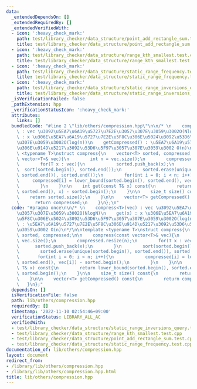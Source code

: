 ```yaml
---
data:
  _extendedDependsOn: []
  _extendedRequiredBy: []
  _extendedVerifiedWith:
  - icon: ':heavy_check_mark:'
    path: test/library_checker/data_structure/point_add_rectangle_sum.test.cpp
    title: test/library_checker/data_structure/point_add_rectangle_sum.test.cpp
  - icon: ':heavy_check_mark:'
    path: test/library_checker/data_structure/range_kth_smallest.test.cpp
    title: test/library_checker/data_structure/range_kth_smallest.test.cpp
  - icon: ':heavy_check_mark:'
    path: test/library_checker/data_structure/static_range_frequency.test.cpp
    title: test/library_checker/data_structure/static_range_frequency.test.cpp
  - icon: ':heavy_check_mark:'
    path: test/library_checker/data_structure/static_range_inversions_query.test.cpp
    title: test/library_checker/data_structure/static_range_inversions_query.test.cpp
  _isVerificationFailed: false
  _pathExtension: hpp
  _verificationStatusIcon: ':heavy_check_mark:'
  attributes:
    links: []
  bundledCode: "#line 2 \"lib/others/compression.hpp\"\n\n/* \n    compress<T>(vec)\
    \ : vec \u3092\u5EA7\u6A19\u5727\u7E2E\u3057\u307E\u3059\u3002O(NlogN)\n    get(x)\
    \ : x \u306E\u5EA7\u6A19\u5727\u7E2E\u5F8C\u306E\u5024\u3092\u53D6\u5F97\u3057\
    \u307E\u3059\u3002O(log(n))\n    getCompressed() : \u5EA7\u6A19\u5727\u7E2E\u5F8C\
    \u306E\u914D\u5217\u3092\u53D6\u5F97\u3057\u307E\u3059\u3002 O(n)\n*/\n\ntemplate\
    \ <typename T>\nstruct compress{\n    vector<T> sorted, compressed;\n\n    compress(const\
    \ vector<T>& vec){\n        int n = vec.size();\n        compressed.resize(n);\n\
    \        for(T x : vec){\n            sorted.push_back(x);\n        }\n      \
    \  sort(sorted.begin(), sorted.end());\n        sorted.erase(unique(sorted.begin(),\
    \ sorted.end()), sorted.end());\n        for(int i = 0; i < n; i++){\n       \
    \     compressed[i] = lower_bound(sorted.begin(), sorted.end(), vec[i]) - sorted.begin();\n\
    \        }\n    }\n\n    int get(const T& x) const{\n        return lower_bound(sorted.begin(),\
    \ sorted.end(), x) - sorted.begin();\n    }\n\n    size_t size() const{\n    \
    \    return sorted.size();\n    }\n\n    vector<T> getCompressed() const{\n  \
    \      return compressed;\n    }\n};\n"
  code: "#pragma once\n\n/* \n    compress<T>(vec) : vec \u3092\u5EA7\u6A19\u5727\u7E2E\
    \u3057\u307E\u3059\u3002O(NlogN)\n    get(x) : x \u306E\u5EA7\u6A19\u5727\u7E2E\
    \u5F8C\u306E\u5024\u3092\u53D6\u5F97\u3057\u307E\u3059\u3002O(log(n))\n    getCompressed()\
    \ : \u5EA7\u6A19\u5727\u7E2E\u5F8C\u306E\u914D\u5217\u3092\u53D6\u5F97\u3057\u307E\
    \u3059\u3002 O(n)\n*/\n\ntemplate <typename T>\nstruct compress{\n    vector<T>\
    \ sorted, compressed;\n\n    compress(const vector<T>& vec){\n        int n =\
    \ vec.size();\n        compressed.resize(n);\n        for(T x : vec){\n      \
    \      sorted.push_back(x);\n        }\n        sort(sorted.begin(), sorted.end());\n\
    \        sorted.erase(unique(sorted.begin(), sorted.end()), sorted.end());\n \
    \       for(int i = 0; i < n; i++){\n            compressed[i] = lower_bound(sorted.begin(),\
    \ sorted.end(), vec[i]) - sorted.begin();\n        }\n    }\n\n    int get(const\
    \ T& x) const{\n        return lower_bound(sorted.begin(), sorted.end(), x) -\
    \ sorted.begin();\n    }\n\n    size_t size() const{\n        return sorted.size();\n\
    \    }\n\n    vector<T> getCompressed() const{\n        return compressed;\n \
    \   }\n};"
  dependsOn: []
  isVerificationFile: false
  path: lib/others/compression.hpp
  requiredBy: []
  timestamp: '2022-11-10 02:54:46+09:00'
  verificationStatus: LIBRARY_ALL_AC
  verifiedWith:
  - test/library_checker/data_structure/static_range_inversions_query.test.cpp
  - test/library_checker/data_structure/range_kth_smallest.test.cpp
  - test/library_checker/data_structure/point_add_rectangle_sum.test.cpp
  - test/library_checker/data_structure/static_range_frequency.test.cpp
documentation_of: lib/others/compression.hpp
layout: document
redirect_from:
- /library/lib/others/compression.hpp
- /library/lib/others/compression.hpp.html
title: lib/others/compression.hpp
---
```

